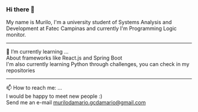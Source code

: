 ### Hi there 👋
My name is Murilo, I'm a university student of Systems Analysis and Development at Fatec Campinas and currently I'm Programming Logic monitor.
<hr>
🌱 I’m currently learning ...<br>
About frameworks like React.js and Spring Boot <br>
I'm also currently learning Python through challenges, you can check in my repositories

<hr>

📫 How to reach me: ... <br>
I would be happy to meet new people :) <br>
Send me an e-mail murilodamario.gcdamario@gmail.com

